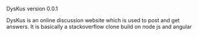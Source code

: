 DysKus
version 0.0.1

DysKus is an online discussion website which is used to post and get answers.
It is basically a stackoverflow clone build on node js and angular